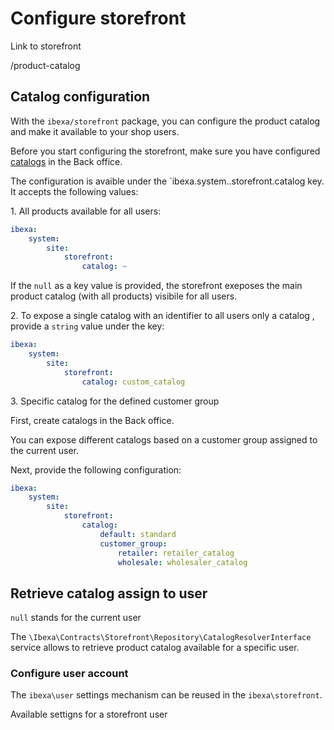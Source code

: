 # Configure storefront

Link to storefront

<yourdomain>/product-catalog




## Catalog configuration

With the `ibexa/storefront` package, you can configure the product catalog and make it available to your shop users. 

Before you start configuring the storefront, make sure you have configured [catalogs](https://doc.ibexa.co/projects/userguide/en/latest/pim/work_with_catalogs/#create-catalogs) in the Back office.

The configuration is avaible under the `ibexa.system.<scope>.storefront.catalog key.
It accepts the following values:

1\. All products available for all users:

```yaml
ibexa:
    system:
        site:
            storefront:
                catalog: ~
```
If the `null` as a key value is provided, the storefront exeposes the main product catalog (with all products) visibile for all users.

2\. To expose a single catalog with an identifier to all users only a catalog , provide a `string` value under the key:

```yaml
ibexa:
    system:
        site:
            storefront:
                catalog: custom_catalog
```

3\. Specific catalog for the defined customer group

First, create catalogs in the Back office.

You can expose different catalogs based on a customer group assigned to the current user.

Next, provide the following configuration:

```yaml
ibexa:
    system:
        site:
            storefront:
                catalog:
                    default: standard
                    customer_group:
                        retailer: retailer_catalog
                        wholesale: wholesaler_catalog
```


## Retrieve catalog assign to user

`null` stands for the current user

The `\Ibexa\Contracts\Storefront\Repository\CatalogResolverInterface` service allows to retrieve product catalog available for a specific user.


### Configure user account

The `ibexa\user` settings mechanism can be reused in the `ibexa\storefront`.

Available settigns for a storefront user

